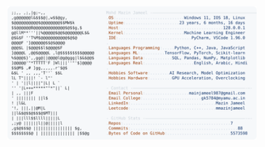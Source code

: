 <picture>
  <source srcset="https://raw.githubusercontent.com/mmazinjameel/mmazinjameel/main/dark_mode.svg?v=1747851289" media="(prefers-color-scheme: dark)">
  <img src="https://raw.githubusercontent.com/mmazinjameel/mmazinjameel/main/light_mode.svg?v=1747851289">
</picture>

